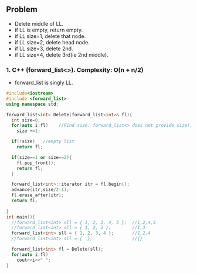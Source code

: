 ## Problem
- Delete middle of LL.
- if LL is empty, return empty. 
- if LL size=1, delete that node.
- if LL size=2, delete head node.
- if LL size=3, delete 2nd.
- if LL size=4, delete 3rd(ie 2nd middle).

### 1. C++ (forward_list<>). Complexity: O(n + n/2)
- forward_list is singly LL.
```c++
#include<iostream>
#include <forward_list>
using namespace std;

forward_list<int> Delete(forward_list<int>& fl){
  int size=0;
  for(auto i:fl)    //Find size. forward_list<> does not provide size() method
    size +=1;

  if(!size)   //empty list
    return fl;

  if(size==1 or size==2){
    fl.pop_front();
    return fl;
  }

  forward_list<int>::iterator itr = fl.begin();
  advance(itr,size/2-1);
  fl.erase_after(itr);
  return fl;
  
}
int main(){
  //forward_list<int> sll = { 1, 2, 3, 4, 5 };  //1,2,4,5
  //forward_list<int> sll = { 1, 2, 3 };        //1,3
  forward_list<int> sll = { 1, 2, 3, 4 };       //1,2,4
  //forward_list<int> sll = {  };               //{}

  forward_list<int> fl = Delete(sll);
  for(auto i:fl)
    cout<<i<<" ";
}
```
